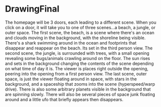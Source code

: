 # DrawingFinal

The homepage will be 3 doors, each leading to a different scene. When you click on a door, it will take you to one of three scenes...a beach, a jungle, or outer space. The first scene, the beach, is a scene where there's an ocean and clouds moving in the background, with the shoreline being visible. There's a shark swimming around in the ocean and footprints that disappear and reappear on the beach. Its set in the third person view. The second scene, the jungle, is surrounded with trees, with a small opening revealing some bugs/animals crawling around on the floor. The sun rises and sets in the background changing the contents of the scene depending on what time of day it is. The viewer is places right outside the opening, peering into the opening from a first person view. The last scene, outer space, is just the viewer floating around in space, with stars in the background, and a spaceship that zooms into the scene (hyperspeed/warp drive). There is also some arbitrary planets visible in the background that are spinning slowly. There will also be several pieces of space junk floating around and a little ufo that briefly appears then disappears.
